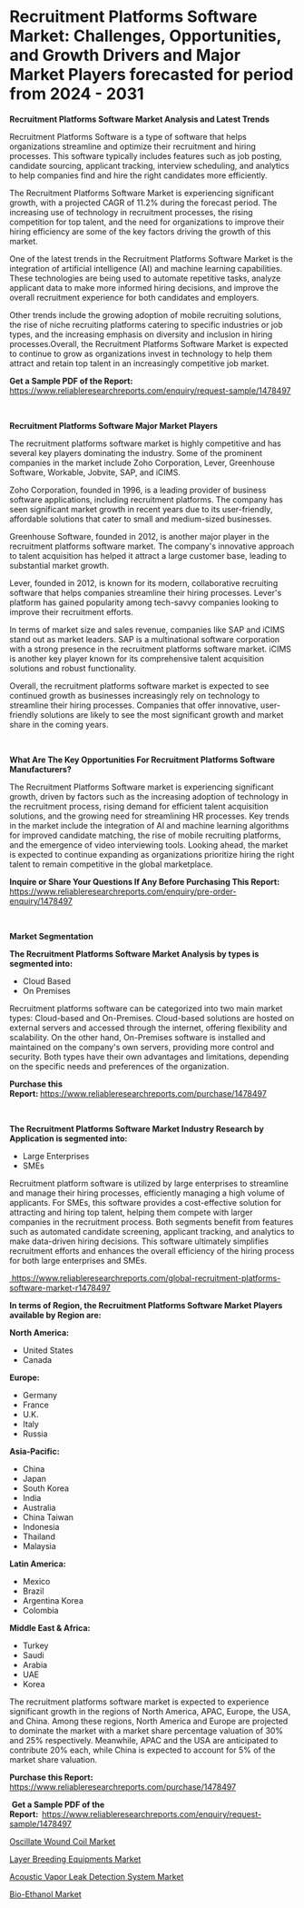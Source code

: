 <p><h1>Recruitment Platforms Software Market: Challenges, Opportunities, and Growth Drivers and Major Market Players forecasted for period from 2024 - 2031</h1></p><p><strong>Recruitment Platforms Software Market Analysis and Latest Trends</strong></p>
<p><p>Recruitment Platforms Software is a type of software that helps organizations streamline and optimize their recruitment and hiring processes. This software typically includes features such as job posting, candidate sourcing, applicant tracking, interview scheduling, and analytics to help companies find and hire the right candidates more efficiently.</p><p>The Recruitment Platforms Software Market is experiencing significant growth, with a projected CAGR of 11.2% during the forecast period. The increasing use of technology in recruitment processes, the rising competition for top talent, and the need for organizations to improve their hiring efficiency are some of the key factors driving the growth of this market.</p><p>One of the latest trends in the Recruitment Platforms Software Market is the integration of artificial intelligence (AI) and machine learning capabilities. These technologies are being used to automate repetitive tasks, analyze applicant data to make more informed hiring decisions, and improve the overall recruitment experience for both candidates and employers.</p><p>Other trends include the growing adoption of mobile recruiting solutions, the rise of niche recruiting platforms catering to specific industries or job types, and the increasing emphasis on diversity and inclusion in hiring processes.Overall, the Recruitment Platforms Software Market is expected to continue to grow as organizations invest in technology to help them attract and retain top talent in an increasingly competitive job market.</p></p>
<p><strong>Get a Sample PDF of the Report:&nbsp;</strong> <a href="https://www.reliableresearchreports.com/enquiry/request-sample/1478497">https://www.reliableresearchreports.com/enquiry/request-sample/1478497</a></p>
<p>&nbsp;</p>
<p><strong>Recruitment Platforms Software Major Market Players</strong></p>
<p><p>The recruitment platforms software market is highly competitive and has several key players dominating the industry. Some of the prominent companies in the market include Zoho Corporation, Lever, Greenhouse Software, Workable, Jobvite, SAP, and iCIMS.</p><p>Zoho Corporation, founded in 1996, is a leading provider of business software applications, including recruitment platforms. The company has seen significant market growth in recent years due to its user-friendly, affordable solutions that cater to small and medium-sized businesses.</p><p>Greenhouse Software, founded in 2012, is another major player in the recruitment platforms software market. The company's innovative approach to talent acquisition has helped it attract a large customer base, leading to substantial market growth.</p><p>Lever, founded in 2012, is known for its modern, collaborative recruiting software that helps companies streamline their hiring processes. Lever's platform has gained popularity among tech-savvy companies looking to improve their recruitment efforts.</p><p>In terms of market size and sales revenue, companies like SAP and iCIMS stand out as market leaders. SAP is a multinational software corporation with a strong presence in the recruitment platforms software market. iCIMS is another key player known for its comprehensive talent acquisition solutions and robust functionality.</p><p>Overall, the recruitment platforms software market is expected to see continued growth as businesses increasingly rely on technology to streamline their hiring processes. Companies that offer innovative, user-friendly solutions are likely to see the most significant growth and market share in the coming years.</p></p>
<p>&nbsp;</p>
<p><strong>What Are The Key Opportunities For Recruitment Platforms Software Manufacturers?</strong></p>
<p><p>The Recruitment Platforms Software market is experiencing significant growth, driven by factors such as the increasing adoption of technology in the recruitment process, rising demand for efficient talent acquisition solutions, and the growing need for streamlining HR processes. Key trends in the market include the integration of AI and machine learning algorithms for improved candidate matching, the rise of mobile recruiting platforms, and the emergence of video interviewing tools. Looking ahead, the market is expected to continue expanding as organizations prioritize hiring the right talent to remain competitive in the global marketplace.</p></p>
<p><strong>Inquire or Share Your Questions If Any Before Purchasing This Report:</strong> <a href="https://www.reliableresearchreports.com/enquiry/pre-order-enquiry/1478497">https://www.reliableresearchreports.com/enquiry/pre-order-enquiry/1478497</a></p>
<p>&nbsp;</p>
<p><strong>Market Segmentation</strong></p>
<p><strong>The Recruitment Platforms Software Market Analysis by types is segmented into:</strong></p>
<p><ul><li>Cloud Based</li><li>On Premises</li></ul></p>
<p><p>Recruitment platforms software can be categorized into two main market types: Cloud-based and On-Premises. Cloud-based solutions are hosted on external servers and accessed through the internet, offering flexibility and scalability. On the other hand, On-Premises software is installed and maintained on the company's own servers, providing more control and security. Both types have their own advantages and limitations, depending on the specific needs and preferences of the organization.</p></p>
<p><strong>Purchase this Report:&nbsp;</strong><a href="https://www.reliableresearchreports.com/purchase/1478497">https://www.reliableresearchreports.com/purchase/1478497</a></p>
<p>&nbsp;</p>
<p><strong>The Recruitment Platforms Software Market Industry Research by Application is segmented into:</strong></p>
<p><ul><li>Large Enterprises</li><li>SMEs</li></ul></p>
<p><p>Recruitment platform software is utilized by large enterprises to streamline and manage their hiring processes, efficiently managing a high volume of applicants. For SMEs, this software provides a cost-effective solution for attracting and hiring top talent, helping them compete with larger companies in the recruitment process. Both segments benefit from features such as automated candidate screening, applicant tracking, and analytics to make data-driven hiring decisions. This software ultimately simplifies recruitment efforts and enhances the overall efficiency of the hiring process for both large enterprises and SMEs.</p></p>
<p><a href="https://www.reliableresearchreports.com/global-recruitment-platforms-software-market-r1478497">&nbsp;https://www.reliableresearchreports.com/global-recruitment-platforms-software-market-r1478497</a></p>
<p><strong>In terms of Region, the Recruitment Platforms Software Market Players available by Region are:</strong></p>
<p>
    <p> <strong> North America: </strong>
        <ul>
            <li>United States</li>
            <li>Canada</li>
        </ul>
        </p> 
    <p> <strong> Europe: </strong>
        <ul>
            <li>Germany</li>
            <li>France</li>
            <li>U.K.</li>
            <li>Italy</li>
            <li>Russia</li>
        </ul>
        </p> 
    <p> <strong> Asia-Pacific: </strong>
        <ul>
            <li>China</li>
            <li>Japan</li>
            <li>South Korea</li>
            <li>India</li>
            <li>Australia</li>
            <li>China Taiwan</li>
            <li>Indonesia</li>
            <li>Thailand</li>
            <li>Malaysia</li>
        </ul>
        </p> 
    <p> <strong> Latin America: </strong>
        <ul>
            <li>Mexico</li>
            <li>Brazil</li>
            <li>Argentina Korea</li>
            <li>Colombia</li>
        </ul>
        </p> 
    <p> <strong> Middle East & Africa: </strong>
        <ul>
            <li>Turkey</li>
            <li>Saudi</li>
            <li>Arabia</li>
            <li>UAE</li>
            <li>Korea</li>
        </ul>
    </p>
    </p>
<p><p>The recruitment platforms software market is expected to experience significant growth in the regions of North America, APAC, Europe, the USA, and China. Among these regions, North America and Europe are projected to dominate the market with a market share percentage valuation of 30% and 25% respectively. Meanwhile, APAC and the USA are anticipated to contribute 20% each, while China is expected to account for 5% of the market share valuation.</p></p>
<p><strong>Purchase this Report: </strong><a href="https://www.reliableresearchreports.com/purchase/1478497">https://www.reliableresearchreports.com/purchase/1478497</a></p>
<p>&nbsp;<strong>Get a Sample PDF of the Report:&nbsp;&nbsp;</strong><a href="https://www.reliableresearchreports.com/enquiry/request-sample/1478497">https://www.reliableresearchreports.com/enquiry/request-sample/1478497</a></p>
<p><strong></strong></p>
<p><p><a href="https://medium.com/@kathleenjacksond65/oscillate-wound-coil-market-investigation-industry-evolution-and-forecast-till-2031-2064450b1620">Oscillate Wound Coil Market</a></p><p><a href="https://github.com/jasminebabez/Market-Research-Report-List-1/blob/main/layer-breeding-equipments-market.md">Layer Breeding Equipments Market</a></p><p><a href="https://medium.com/@jeniw10236654655/acoustic-vapor-leak-detection-system-market-size-growth-trends-statistics-forecasts-2024-69cd4448ea86">Acoustic Vapor Leak Detection System Market</a></p><p><a href="https://github.com/ChiragRP21/Market-Research-Report-List-5/blob/main/bio-ethanol-market.md">Bio-Ethanol Market</a></p></p>
